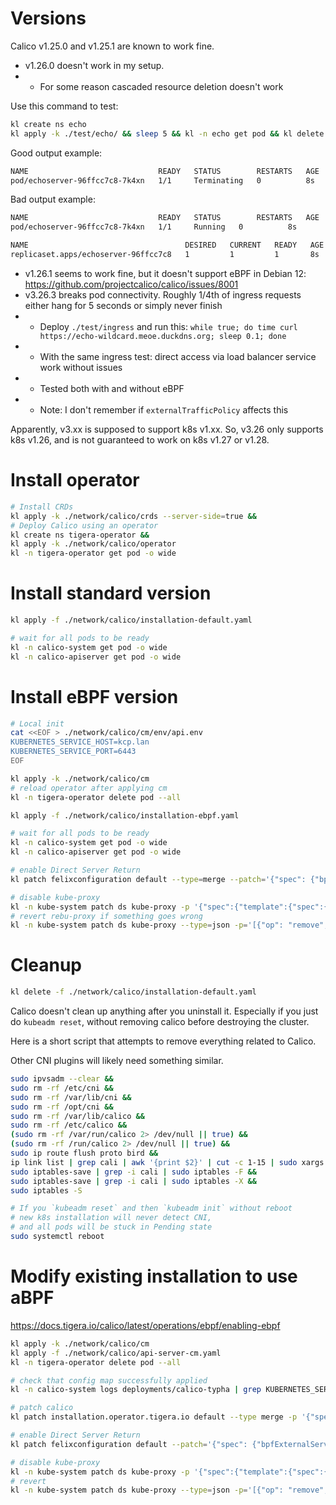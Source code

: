 
# Versions

Calico v1.25.0 and v1.25.1 are known to work fine.

- v1.26.0 doesn't work in my setup.
- - For some reason cascaded resource deletion doesn't work

Use this command to test:
```bash
kl create ns echo
kl apply -k ./test/echo/ && sleep 5 && kl -n echo get pod && kl delete -k ./test/echo/ && sleep 1 && kl -n echo get all
```

Good output example:
```bash
NAME                             READY   STATUS        RESTARTS   AGE
pod/echoserver-96ffcc7c8-7k4xn   1/1     Terminating   0          8s
```

Bad output example:
```bash
NAME                             READY   STATUS        RESTARTS   AGE
pod/echoserver-96ffcc7c8-7k4xn   1/1     Running   0          8s

NAME                                   DESIRED   CURRENT   READY   AGE
replicaset.apps/echoserver-96ffcc7c8   1         1         1       8s
```

- v1.26.1 seems to work fine, but it doesn't support eBPF in Debian 12: https://github.com/projectcalico/calico/issues/8001
- v3.26.3 breaks pod connectivity. Roughly 1/4th of ingress requests either hang for 5 seconds or simply never finish
- - Deploy `./test/ingress` and run this: `while true; do time curl https://echo-wildcard.meoe.duckdns.org; sleep 0.1; done`
- - With the same ingress test: direct access via load balancer service work without issues
- - Tested both with and without eBPF
- - Note: I don't remember if `externalTrafficPolicy` affects this

Apparently, v3.xx is supposed to support k8s v1.xx.
So, v3.26 only supports k8s v1.26, and is not guaranteed to work on k8s v1.27 or v1.28.

# Install operator

```bash
# Install CRDs
kl apply -k ./network/calico/crds --server-side=true &&
# Deploy Calico using an operator
kl create ns tigera-operator &&
kl apply -k ./network/calico/operator
kl -n tigera-operator get pod -o wide
```

# Install standard version

```bash
kl apply -f ./network/calico/installation-default.yaml

# wait for all pods to be ready
kl -n calico-system get pod -o wide
kl -n calico-apiserver get pod -o wide
```

# Install eBPF version

```bash
# Local init
cat <<EOF > ./network/calico/cm/env/api.env
KUBERNETES_SERVICE_HOST=kcp.lan
KUBERNETES_SERVICE_PORT=6443
EOF

kl apply -k ./network/calico/cm
# reload operator after applying cm
kl -n tigera-operator delete pod --all

kl apply -f ./network/calico/installation-ebpf.yaml

# wait for all pods to be ready
kl -n calico-system get pod -o wide
kl -n calico-apiserver get pod -o wide

# enable Direct Server Return
kl patch felixconfiguration default --type=merge --patch='{"spec": {"bpfExternalServiceMode": "DSR"}}'

# disable kube-proxy
kl -n kube-system patch ds kube-proxy -p '{"spec":{"template":{"spec":{"nodeSelector":{"enable-kube-proxy": "true"}}}}}'
# revert rebu-proxy if something goes wrong
kl -n kube-system patch ds kube-proxy --type=json -p='[{"op": "remove", "path": "/spec/template/spec/nodeSelector/enable-kube-proxy"}]'
```

# Cleanup

```bash
kl delete -f ./network/calico/installation-default.yaml
```

Calico doesn't clean up anything after you uninstall it.
Especially if you just do `kubeadm reset`,
without removing calico before destroying the cluster.

Here is a short script that attempts to remove everything related to Calico.

Other CNI plugins will likely need something similar.

```bash
sudo ipvsadm --clear &&
sudo rm -rf /etc/cni &&
sudo rm -rf /var/lib/cni &&
sudo rm -rf /opt/cni &&
sudo rm -rf /var/lib/calico &&
sudo rm -rf /etc/calico &&
(sudo rm -rf /var/run/calico 2> /dev/null || true) &&
(sudo rm -rf /run/calico 2> /dev/null || true) &&
sudo ip route flush proto bird &&
ip link list | grep cali | awk '{print $2}' | cut -c 1-15 | sudo xargs -I {} ip link delete {} &&
sudo iptables-save | grep -i cali | sudo iptables -F &&
sudo iptables-save | grep -i cali | sudo iptables -X &&
sudo iptables -S

# If you `kubeadm reset` and then `kubeadm init` without reboot
# new k8s installation will never detect CNI,
# and all pods will be stuck in Pending state
sudo systemctl reboot
```

# Modify existing installation to use aBPF

https://docs.tigera.io/calico/latest/operations/ebpf/enabling-ebpf

```bash
kl apply -k ./network/calico/cm
kl apply -f ./network/calico/api-server-cm.yaml
kl -n tigera-operator delete pod --all

# check that config map successfully applied
kl -n calico-system logs deployments/calico-typha | grep KUBERNETES_SERVICE_HOST

# patch calico
kl patch installation.operator.tigera.io default --type merge -p '{"spec":{"calicoNetwork":{"linuxDataplane":"BPF", "hostPorts":null}}}'

# enable Direct Server Return
kl patch felixconfiguration default --patch='{"spec": {"bpfExternalServiceMode": "DSR"}}'

# disable kube-proxy
kl -n kube-system patch ds kube-proxy -p '{"spec":{"template":{"spec":{"nodeSelector":{"non-calico": "true"}}}}}'
# revert
kl -n kube-system patch ds kube-proxy --type=json -p='[{"op": "remove", "path": "/spec/template/spec/nodeSelector/non-calico"}]'
```
